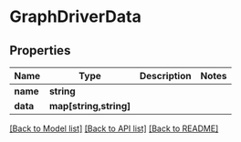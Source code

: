 # GraphDriverData

## Properties
Name | Type | Description | Notes
------------ | ------------- | ------------- | -------------
**name** | **string** |  | 
**data** | **map[string,string]** |  | 

[[Back to Model list]](../../README.md#documentation-for-models) [[Back to API list]](../../README.md#documentation-for-api-endpoints) [[Back to README]](../../README.md)

